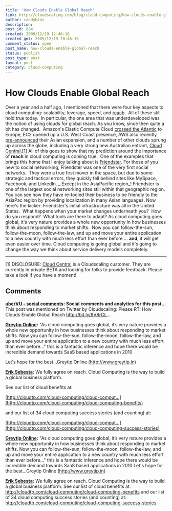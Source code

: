 ```yaml
---
title: 'How Clouds Enable Global Reach'
link: http://cloudscaling.com/blog/cloud-computing/how-clouds-enable-global-reach/
author: randybias
description: 
post_id: 884
created: 2009/12/19 12:46:16
created_gmt: 2009/12/19 20:46:16
comment_status: open
post_name: how-clouds-enable-global-reach
status: publish
post_type: post
layout: post
category: cloud-computing
---
```


# How Clouds Enable Global Reach

Over a year and a half ago, I mentioned that there were four key aspects to cloud computing: scalability, leverage, speed, and [reach](/blog/technology/cloud-values).  All of these still hold true today.  In particular, the one area that was underdeveloped was the notion of using clouds for global reach. As you know, since then quite a bit has changed.  Amazon's Elastic Compute Cloud [crossed the Atlantic](http://aws.amazon.com/about-aws/whats-new/2008/12/10/amazon-ec2-crosses-the-atlantic/) to Europe, EC2 opened up a U.S. West Coast presence, AWS also recently [pre-announced](http://aws.amazon.com/about-aws/whats-new/2009/11/12/aws-asia/) their Asian expansion, and a number of other clouds sprung up across the globe, including a very strong new Australian entrant, [Cloud Central](http://www.cloudcentral.com.au).[1] All of this goes to show that my prediction around the importance of **reach** in cloud computing is coming true.  One of the examples that brings this home that I enjoy talking about is [Friendster](http://www.friendster.com/). For those of you new to social networking, Friendster was one of the very first social networks.  They were a true first mover in the space, but due to some strategic and tactical errors, they quickly fell behind sites like MySpace, Facebook, and LinkedIn. _ Except in the AsiaPacific region_! Friendster is one of the largest social networking sites still within that geographic region. You can see how they have re-tooled their business to be friendly to the AsiaPac region by providing localization in many Asian languages. Now here's the kicker: Friendster's initial infrastructure was all in the United States.  What happens when your market changes underneath you?  How do you respond?  What tools are there to adapt? As cloud computing goes global, it's very nature provides a whole new opportunity in how businesses think about responding to market shifts.  Now you can follow-the-sun, follow-the-moon, follow-the-law, and up and move your entire application to a new country with much less effort than ever before ... **and**, it will get even easier over time. Cloud computing is going global and it's going to change the way we think about service delivery models completely. 

* * *

[1] DISCLOSURE: [Cloud Central](http://www.cloudcentral.com.au/) is a Cloudscaling customer. They are currently in private BETA and looking for folks to provide feedback. Please take a look if you have a moment!

## Comments

**[uberVU - social comments](#437 "2009-12-25 08:19:58"):** **Social comments and analytics for this post...** This post was mentioned on Twitter by Cloudscaling: Please RT: How Clouds Enable Global Reach http://bit.ly/8V8rCL...

**[Greytip Online](#438 "2009-12-28 02:12:31"):** "As cloud computing goes global, it’s very nature provides a whole new opportunity in how businesses think about responding to market shifts. Now you can follow-the-sun, follow-the-moon, follow-the-law, and up and move your entire application to a new country with much less effort than ever before..." this is a fantastic inference and hope there would be incredible demand towards SaaS based applications in 2010  
  
Let's hope for the best...Greytip Online (<http://www.greytip.in>)

**[Erik Sebesta](#439 "2010-01-04 09:59:20"):** We fully agree on reach. Cloud Computing is the way to build a global business platform.   
  
See our list of cloud benefits at:  
  
[http://cloudtp.com/cloud-computing/cloud-comput...](http://cloudtp.com/cloud-computing/cloud-computing-benefits)  
  
and our list of 34 cloud computing success stories (and counting) at:  
  
[http://cloudtp.com/cloud-computing/cloud-comput...](http://cloudtp.com/cloud-computing/cloud-computing-success-stories)

**[Greytip Online](#2140 "2009-12-28 03:12:00"):** "As cloud computing goes global, it’s very nature provides a whole new opportunity in how businesses think about responding to market shifts. Now you can follow-the-sun, follow-the-moon, follow-the-law, and up and move your entire application to a new country with much less effort than ever before..." this is a fantastic inference and hope there would be incredible demand towards SaaS based applications in 2010 Let's hope for the best...Greytip Online (http://www.greytip.in)

**[Erik Sebesta](#2143 "2010-01-04 10:59:00"):** We fully agree on reach. Cloud Computing is the way to build a global business platform. See our list of cloud benefits at: http://cloudtp.com/cloud-computing/cloud-computing-benefits and our list of 34 cloud computing success stories (and counting) at: http://cloudtp.com/cloud-computing/cloud-computing-success-stories

